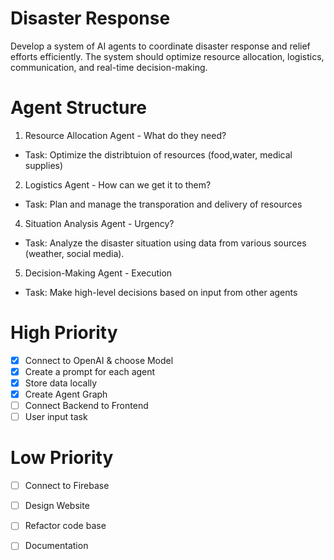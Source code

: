# Disaster Response 
Develop a system of AI agents to coordinate disaster response and relief efforts efficiently. 
The system should optimize resource allocation, logistics, communication, and real-time decision-making.

# Agent Structure

1. Resource Allocation Agent - What do they need?
- Task: Optimize the distribtuion of resources (food,water, medical supplies)

2. Logistics Agent - How can we get it to them?
- Task: Plan and manage the transporation and delivery of resources

4. Situation Analysis Agent - Urgency?
- Task: Analyze the disaster situation using data from various sources (weather, social media).

5. Decision-Making Agent - Execution
- Task: Make high-level decisions based on input from other agents

# High Priority
- [x] Connect to OpenAI & choose Model
- [x] Create a prompt for each agent
- [x] Store data locally
- [x] Create Agent Graph
- [ ] Connect Backend to Frontend
- [ ] User input task

# Low Priority
- [ ] Connect to Firebase
- [ ] Design Website
- [ ] Refactor code base
- [ ] Documentation

